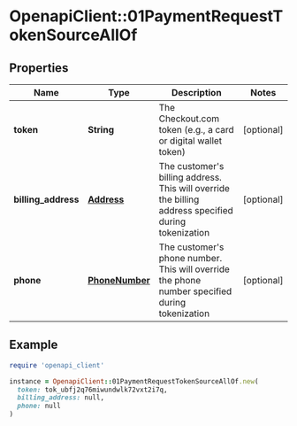 # OpenapiClient::01PaymentRequestTokenSourceAllOf

## Properties

| Name | Type | Description | Notes |
| ---- | ---- | ----------- | ----- |
| **token** | **String** | The Checkout.com token (e.g., a card or digital wallet token) | [optional] |
| **billing_address** | [**Address**](Address.md) | The customer&#39;s billing address. This will override the billing address specified during tokenization | [optional] |
| **phone** | [**PhoneNumber**](PhoneNumber.md) | The customer&#39;s phone number. This will override the phone number specified during tokenization | [optional] |

## Example

```ruby
require 'openapi_client'

instance = OpenapiClient::01PaymentRequestTokenSourceAllOf.new(
  token: tok_ubfj2q76miwundwlk72vxt2i7q,
  billing_address: null,
  phone: null
)
```

